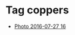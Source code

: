 <!--
title: Tag coppers
date: 2020-06-28T14:38:48.167Z
tags:
-->
# Tag coppers

 * [Photo 2016-07-27 16](148054784072.md)